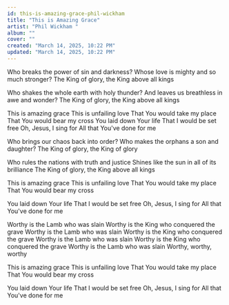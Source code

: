 ```yaml
---
id: this-is-amazing-grace-phil-wickham
title: "This is Amazing Grace"
artist: "Phil Wickham "
album: ""
cover: ""
created: "March 14, 2025, 10:22 PM"
updated: "March 14, 2025, 10:22 PM"
---
```


Who breaks the power of sin and darkness?
Whose love is mighty and so much stronger?
The King of glory, the King above all kings

Who shakes the whole earth with holy thunder?
And leaves us breathless in awe and wonder?
The King of glory, the King above all kings

This is amazing grace
This is unfailing love
That You would take my place
That You would bear my cross
You laid down Your life
That I would be set free
Oh, Jesus, I sing for
All that You've done for me

Who brings our chaos back into order?
Who makes the orphans a son and daughter?
The King of glory, the King of glory

Who rules the nations with truth and justice
Shines like the sun in all of its brilliance
The King of glory, the King above all kings

This is amazing grace
This is unfailing love
That You would take my place
That You would bear my cross

You laid down Your life
That I would be set free
Oh, Jesus, I sing for
All that You've done for me

Worthy is the Lamb who was slain
Worthy is the King who conquered the grave
Worthy is the Lamb who was slain
Worthy is the King who conquered the grave
Worthy is the Lamb who was slain
Worthy is the King who conquered the grave
Worthy is the Lamb who was slain
Worthy, worthy, worthy

This is amazing grace
This is unfailing love
That You would take my place
That You would bear my cross

You laid down Your life
That I would be set free
Oh, Jesus, I sing for
All that You've done for me